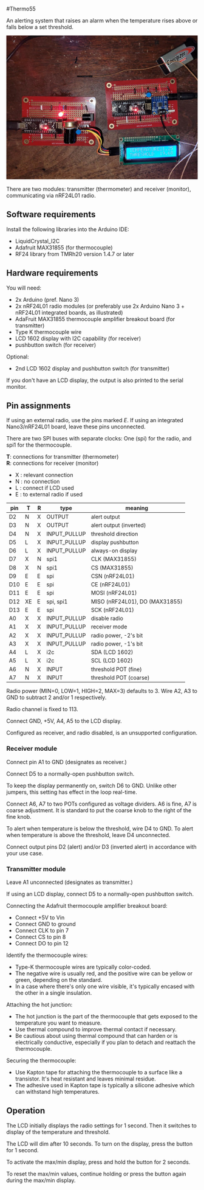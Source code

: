 #Thermo55

An alerting system that raises an alarm when the temperature rises above or falls below a set threshold.

![radio boards](radio_boards.jpg)

There are two modules: transmitter (thermometer) and receiver (monitor), communicating via nRF24L01 radio.

## Software requirements

Install the following libraries into the Arduino IDE:

* LiquidCrystal_I2C
* Adafruit MAX31855 (for thermocouple)
* RF24 library from TMRh20 version 1.4.7 or later

## Hardware requirements

You will need:
- 2x Arduino (pref. Nano 3)
- 2x nRF24L01 radio modules (or preferably use 2x Arduino Nano 3 + nRF24L01 integrated boards, as illustrated)
- AdaFruit MAX31855 thermocouple amplifier breakout board (for transmitter)
- Type K thermocouple wire
- LCD 1602 display with I2C capability (for receiver)
- pushbutton switch (for receiver)

Optional:
- 2nd LCD 1602 display and pushbutton switch (for transmitter)

If you don't have an LCD display, the output is also printed to the serial monitor.

## Pin assignments

If using an external radio, use the pins marked *E*. If using an integrated Nano3/nRF24L01 board, leave these pins unconnected.

There are two SPI buses with separate clocks: One (spi) for the radio, and spi1 for the thermocouple.

**T**: connections for transmitter (thermometer)  
**R**: connections for receiver (monitor)

- X : relevant connection
- N : no connection
- L : connect if LCD used
- E : to external radio if used

| pin  | T  | R  | type         | meaning                        |
|------|----|----|--------------|--------------------------------|
| D2   | N  | X  | OUTPUT       | alert output                   |
| D3   | N  | X  | OUTPUT       | alert output (inverted)        |
| D4   | N  | X  | INPUT_PULLUP | threshold direction            |
| D5   | L  | X  | INPUT_PULLUP | display pushbutton             |
| D6   | L  | X  | INPUT_PULLUP | always-on display              |
| D7   | X  | N  | spi1         | CLK (MAX31855)                 |
| D8   | X  | N  | spi1         | CS  (MAX31855)                 |
| D9   | E  | E  | spi          | CSN (nRF24L01)                 |
| D10  | E  | E  | spi          | CE  (nRF24L01)                 |
| D11  | E  | E  | spi          | MOSI (nRF24L01)                |
| D12  | XE | E  | spi, spi1    | MISO (nRF24L01), DO (MAX31855) |
| D13  | E  | E  | spi          | SCK  (nRF24L01)                |
| A0   | X  | X  | INPUT_PULLUP | disable radio                  |
| A1   | X  | X  | INPUT_PULLUP | receiver mode                  |
| A2   | X  | X  | INPUT_PULLUP | radio power, -2's bit          |
| A3   | X  | X  | INPUT_PULLUP | radio power, -1's bit          |
| A4   | L  | X  | i2c          | SDA (LCD 1602)                 |
| A5   | L  | X  | i2c          | SCL (LCD 1602)                 |
| A6   | N  | X  | INPUT        | threshold POT (fine)           |
| A7   | N  | X  | INPUT        | threshold POT (coarse)         |

Radio power (MIN=0, LOW=1, HIGH=2, MAX=3) defaults to 3. Wire A2, A3 to GND to subtract 2 and/or 1 respectively.

Radio channel is fixed to 113.

Connect GND, +5V, A4, A5 to the LCD display.

Configured as receiver, and radio disabled, is an unsupported configuration.

### Receiver module

Connect pin A1 to GND (designates as receiver.)

Connect D5 to a normally-open pushbutton switch.

To keep the display permanently on, switch D6 to GND. Unlike other jumpers, this setting has effect in the loop real-time.

Connect A6, A7 to two POTs configured as voltage dividers. A6 is fine, A7 is coarse adjustment. It is standard to put the coarse knob to the right of the fine knob.

To alert when temperature is below the threshold, wire D4 to GND. To alert when temperature is above the threshold, leave D4 unconnected.

Connect output pins D2 (alert) and/or D3 (inverted alert) in accordance with your use case.

### Transmitter module

Leave A1 unconnected (designates as transmitter.)

If using an LCD display, connect D5 to a normally-open pushbutton switch.

Connecting the Adafruit thermocouple amplifier breakout board:
- Connect +5V to Vin
- Connect GND to ground
- Connect CLK to pin 7
- Connect CS to pin 8
- Connect DO to pin 12

Identify the thermocouple wires:
- Type-K thermocouple wires are typically color-coded.
- The negative wire is usually red, and the positive wire can be yellow or green, depending on the standard.
- In a case where there's only one wire visible, it's typically encased with the other in a single insulation.

Attaching the hot junction:
- The hot junction is the part of the thermocouple that gets exposed to the temperature you want to measure.
- Use thermal compound to improve thermal contact if necessary.
- Be cautious about using thermal compound that can harden or is electrically conductive, especially if you plan to detach and reattach the thermocouple.

Securing the thermocouple:
- Use Kapton tape for attaching the thermocouple to a surface like a transistor. It's heat resistant and leaves minimal residue.
- The adhesive used in Kapton tape is typically a silicone adhesive which can withstand high temperatures.

## Operation

The LCD initially displays the radio settings for 1 second. Then it switches to display of the temperature and threshold.

The LCD will dim after 10 seconds. To turn on the display, press the button for 1 second.

To activate the max/min display, press and hold the button for 2 seconds.

To reset the max/min values, continue holding or press the button again during the max/min display.
